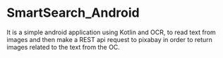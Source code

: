 # SmartSearch_Android

It is a simple android application using Kotlin and OCR, to read text from images 
and then make a REST api request to pixabay in order to return images related to the text from the OC.
